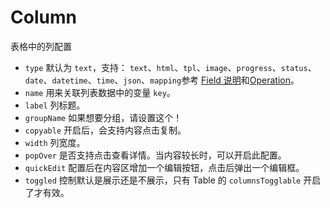 # Column

表格中的列配置

-   `type` 默认为 `text`，支持： `text`、`html`、`tpl`、`image`、`progress`、`status`、`date`、`datetime`、`time`、`json`、`mapping`参考 [Field 说明](./Field.md)和[Operation](./Operation.md)。
-   `name` 用来关联列表数据中的变量 `key`。
-   `label` 列标题。
-   `groupName` 如果想要分组，请设置这个！
-   `copyable` 开启后，会支持内容点击复制。
-   `width` 列宽度。
-   `popOver` 是否支持点击查看详情。当内容较长时，可以开启此配置。
-   `quickEdit` 配置后在内容区增加一个编辑按钮，点击后弹出一个编辑框。
-   `toggled` 控制默认是展示还是不展示，只有 Table 的 `columnsTogglable` 开启了才有效。
